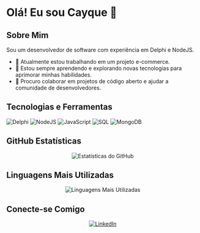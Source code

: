 # Olá! Eu sou Cayque 👋

## Sobre Mim
Sou um desenvolvedor de software com experiência em Delphi e NodeJS.

- 🔭 Atualmente estou trabalhando em um projeto e-commerce.
- 🌱 Estou sempre aprendendo e explorando novas tecnologias para aprimorar minhas habilidades.
- 👯 Procuro colaborar em projetos de código aberto e ajudar a comunidade de desenvolvedores.

## Tecnologias e Ferramentas
![Delphi](https://img.shields.io/badge/Delphi-%23B22222.svg?style=for-the-badge&logo=delphi&logoColor=white)
![NodeJS](https://img.shields.io/badge/Node.js-339933?style=for-the-badge&logo=nodedotjs&logoColor=white)
![JavaScript](https://img.shields.io/badge/JavaScript-F7DF1E?style=for-the-badge&logo=javascript&logoColor=black)
![SQL](https://img.shields.io/badge/SQL-4479A1?style=for-the-badge&logo=postgresql&logoColor=white)
![MongoDB](https://img.shields.io/badge/MongoDB-47A248?style=for-the-badge&logo=mongodb&logoColor=white)

## GitHub Estatísticas
<p align="center">
  <img src="https://github-readme-stats.vercel.app/api?username=cayque10&show_icons=true&theme=radical" alt="Estatísticas do GitHub" />
</p>

## Linguagens Mais Utilizadas
<p align="center">
  <img src="https://github-readme-stats.vercel.app/api/top-langs/?username=cayque10&layout=compact&theme=radical" alt="Linguagens Mais Utilizadas" />
</p>

## Conecte-se Comigo
<p align="center">
  <a href="https://www.linkedin.com/in/cayque-duarte-24ab22147/"><img src="https://img.shields.io/badge/LinkedIn-%230077B5.svg?style=for-the-badge&logo=linkedin&logoColor=white" alt="LinkedIn" /></a>
</p>

